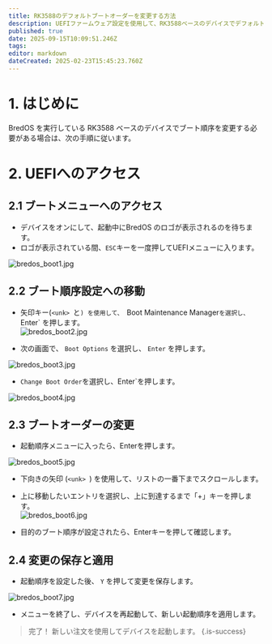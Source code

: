 ```yaml
---
title: RK3588のデフォルトブートオーダーを変更する方法
description: UEFIファームウェア設定を使用して、RK3588ベースのデバイスでデフォルトの起動順序を変更する方法を学びます。
published: true
date: 2025-09-15T10:09:51.246Z
tags:
editor: markdown
dateCreated: 2025-02-23T15:45:23.760Z
---
```


# 1. はじめに

BredOS を実行している RK3588 ベースのデバイスでブート順序を変更する必要がある場合は、次の手順に従います。

# 2. UEFIへのアクセス

## 2.1 ブートメニューへのアクセス

- デバイスをオンにして、起動中にBredOS のロゴが表示されるのを待ちます。
- ロゴが表示されている間、`ESC`キーを一度押してUEFIメニューに入ります。

![bredos_boot1.jpg](/boot_images/bredos_boot1.jpg)

## 2.2 ブート順序設定への移動

- 矢印キー(`<unk> `と`) を使用して、 `Boot Maintenance Manager`を選択し、`Enter\` を押します。\
  ![bredos_boot2.jpg](/boot_images/bredos_boot2.jpg)

- 次の画面で、 `Boot Options` を選択し、 `Enter` を押します。

![bredos_boot3.jpg](/boot_images/bredos_boot3.jpg)

- `Change Boot Order`を選択し、Enter\`を押します。

![bredos_boot4.jpg](/boot_images/bredos_boot4.jpg)

## 2.3 ブートオーダーの変更

- 起動順序メニューに入ったら、Enterを押します。

![bredos_boot5.jpg](/boot_images/bredos_boot5.jpg)

- 下向きの矢印 (`<unk> `) を使用して、リストの一番下までスクロールします。

- 上に移動したいエントリを選択し、上に到達するまで「+」キーを押します。\
  ![bredos_boot6.jpg](/boot_images/bredos_boot6.jpg)

- 目的のブート順序が設定されたら、Enterキーを押して確認します。

## 2.4 変更の保存と適用

- 起動順序を設定した後、 `Y` を押して変更を保存します。

![bredos_boot7.jpg](/boot_images/bredos_boot7.jpg)

- メニューを終了し、デバイスを再起動して、新しい起動順序を適用します。

> 完了！ 新しい注文を使用してデバイスを起動します。
> {.is-success}

